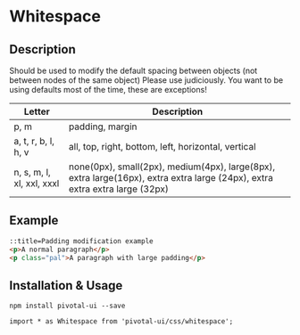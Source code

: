 # Whitespace

## Description

Should be used to modify the default spacing between objects (not between nodes of the same object)
Please use judiciously. You want to be using defaults most of the time, these are exceptions!

Letter                           | Description
-------------------------------- | ------------------------------------------------------------------
p, m                             | padding, margin
a, t, r, b, l, h, v              | all, top, right, bottom, left, horizontal, vertical
n, s, m, l, xl, xxl, xxxl        | none(0px), small(2px), medium(4px), large(8px), extra large(16px), extra extra large (24px), extra extra extra large (32px)

## Example

```html
::title=Padding modification example
<p>A normal paragraph</p>
<p class="pal">A paragraph with large padding</p>
```

## Installation & Usage

`npm install pivotal-ui --save`

`import * as Whitespace from 'pivotal-ui/css/whitespace';`
